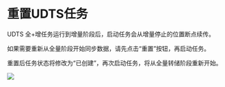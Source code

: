 # 重置UDTS任务

UDTS 全+增任务运行到增量阶段后，启动任务会从增量停止的位置断点续传。

如果需要重新从全量阶段开始同步数据，请先点击“重置”按钮，再启动任务。

重置后任务状态将修改为“已创建”，再次启动任务，将从全量转储阶段重新开始。

![](http://udts-doc.cn-bj.ufileos.com/resettask.png)